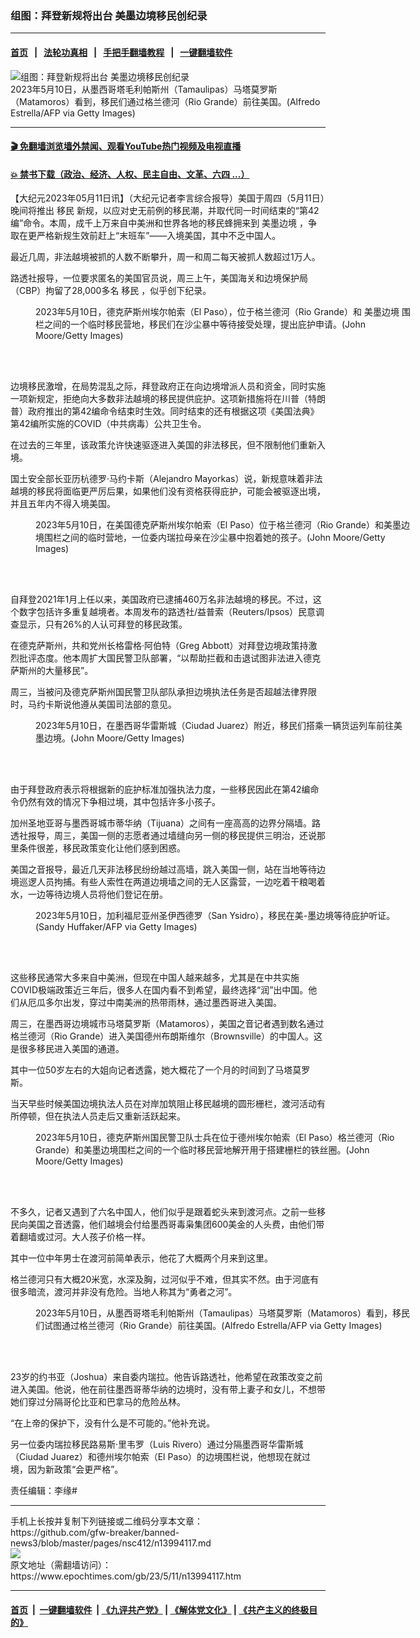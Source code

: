 ### 组图：拜登新规将出台 美墨边境移民创纪录
------------------------

#### [首页](https://github.com/gfw-breaker/banned-news3/blob/master/README.md) &nbsp;&nbsp;|&nbsp;&nbsp; [法轮功真相](https://github.com/begood0513/basic/blob/master/README.md)  &nbsp;&nbsp;|&nbsp;&nbsp; [手把手翻墙教程](https://github.com/gfw-breaker/guides/wiki)  &nbsp;&nbsp;|&nbsp;&nbsp; [一键翻墙软件](https://github.com/gfw-breaker/nogfw/blob/master/README.md)  



<div><img alt="组图：拜登新规将出台 美墨边境移民创纪录" class="attachment-djy_600_400 size-djy_600_400 wp-post-image" src="https://i.epochtimes.com/assets/uploads/2023/05/id13994165-GettyImages-1253744572-600x400.jpg"/>
<div class="caption">
 2023年5月10日，从墨西哥塔毛利帕斯州（Tamaulipas）马塔莫罗斯（Matamoros）看到，移民们通过格兰德河（Rio Grande）前往美国。(Alfredo Estrella/AFP via Getty Images)
</div></div><hr/>

#### [ 🎬  免翻墙浏览墙外禁闻、观看YouTube热门视频及电视直播](https://github.com/gfw-breaker/HelloWorld)

#### [ 💥  禁书下载（政治、经济、人权、民主自由、文革、六四 ...）](https://github.com/gfw-breaker/books/blob/master/README.md)

<div><p>
 【大纪元2023年05月11日讯】（大纪元记者李言综合报导）美国于周四（5月11日）晚间将推出
 <ok href="https://www.epochtimes.com/gb/tag/%E7%A7%BB%E6%B0%91.html">
  移民
 </ok>
 新规，以应对史无前例的移民潮，并取代同一时间结束的“第42编”命令。本周，成千上万来自中美洲和世界各地的移民蜂拥来到
 <ok href="https://www.epochtimes.com/gb/tag/%E7%BE%8E%E5%A2%A8%E8%BE%B9%E5%A2%83.html">
  美墨边境
 </ok>
 ，争取在更严格新规生效前赶上“末班车”——入境美国，其中不乏中国人。
</p>
<p>
 最近几周，非法越境被抓的人数不断攀升，周一和周二每天被抓人数超过1万人。
</p>
<p>
 路透社报导，一位要求匿名的美国官员说，周三上午，美国海关和边境保护局（CBP）拘留了28,000多名
 <ok href="https://www.epochtimes.com/gb/tag/%E7%A7%BB%E6%B0%91.html">
  移民
 </ok>
 ，似乎创下纪录。
</p>
<figure aria-describedby="caption-attachment-13994168" class="wp-caption aligncenter" id="attachment_13994168" style="width: 600px">
 <ok href="https://i.epochtimes.com/assets/uploads/2023/05/id13994168-GettyImages-1489040558.jpg" target="_blank">
  <img alt="" class="size-medium_vertical wp-image-13994168" src="https://i.epochtimes.com/assets/uploads/2023/05/id13994168-GettyImages-1489040558-600x400.jpg"/>
 </ok>
 <br/><figcaption class="wp-caption-text" id="caption-attachment-13994168">
  2023年5月10日，德克萨斯州埃尔帕索（El Paso），位于格兰德河（Rio Grande）和
  <ok href="https://www.epochtimes.com/gb/tag/%E7%BE%8E%E5%A2%A8%E8%BE%B9%E5%A2%83.html">
   美墨边境
  </ok>
  围栏之间的一个临时移民营地，移民们在沙尘暴中等待接受处理，提出庇护申请。(John Moore/Getty Images)
 </figcaption><br/>
</figure><br/>
<p>
 边境移民激增，在局势混乱之际，拜登政府正在向边境增派人员和资金，同时实施一项新规定，拒绝向大多数非法越境的移民提供庇护。这项新措施将在川普（特朗普）政府推出的第42编命令结束时生效。同时结束的还有根据这项《美国法典》第42编所实施的COVID（中共病毒）公共卫生令。
</p>
<p>
 在过去的三年里，该政策允许快速驱逐进入美国的非法移民，但不限制他们重新入境。
</p>
<p>
 国土安全部长亚历杭德罗‧马约卡斯（Alejandro Mayorkas）说，新规意味着非法越境的移民将面临更严厉后果，如果他们没有资格获得庇护，可能会被驱逐出境，并且五年内不得入境美国。
</p>
<figure aria-describedby="caption-attachment-13994216" class="wp-caption aligncenter" id="attachment_13994216" style="width: 600px">
 <ok href="https://i.epochtimes.com/assets/uploads/2023/05/id13994216-GettyImages-1489040010.jpg" target="_blank">
  <img alt="" class="size-medium_vertical wp-image-13994216" src="https://i.epochtimes.com/assets/uploads/2023/05/id13994216-GettyImages-1489040010-600x400.jpg"/>
 </ok>
 <br/><figcaption class="wp-caption-text" id="caption-attachment-13994216">
  2023年5月10日，在美国德克萨斯州埃尔帕索（El Paso）位于格兰德河（Rio Grande）和美墨边境围栏之间的临时营地，一位委内瑞拉母亲在沙尘暴中抱着她的孩子。(John Moore/Getty Images)
 </figcaption><br/>
</figure><br/>
<p>
 自拜登2021年1月上任以来，美国政府已逮捕460万名非法越境的移民。不过，这个数字包括许多重复越境者。本周发布的路透社/益普索（Reuters/Ipsos）民意调查显示，只有26%的人认可拜登的移民政策。
</p>
<p>
 在德克萨斯州，共和党州长格雷格‧阿伯特（Greg Abbott）对拜登边境政策持激烈批评态度。他本周扩大国民警卫队部署，“以帮助拦截和击退试图非法进入德克萨斯州的大量移民”。
</p>
<p>
 周三，当被问及德克萨斯州国民警卫队部队承担边境执法任务是否超越法律界限时，马约卡斯说他遵从美国司法部的意见。
</p>
<figure aria-describedby="caption-attachment-13994214" class="wp-caption aligncenter" id="attachment_13994214" style="width: 600px">
 <ok href="https://i.epochtimes.com/assets/uploads/2023/05/id13994214-GettyImages-1488956490.jpg" target="_blank">
  <img alt="" class="size-medium_vertical wp-image-13994214" src="https://i.epochtimes.com/assets/uploads/2023/05/id13994214-GettyImages-1488956490-600x400.jpg"/>
 </ok>
 <br/><figcaption class="wp-caption-text" id="caption-attachment-13994214">
  2023年5月10日，在墨西哥华雷斯城（Ciudad Juarez）附近，移民们搭乘一辆货运列车前往美墨边境。(John Moore/Getty Images)
 </figcaption><br/>
</figure><br/>
<p>
 由于拜登政府表示将根据新的庇护标准加强执法力度，一些移民因此在第42编命令仍然有效的情况下争相过境，其中包括许多小孩子。
</p>
<p>
 加州圣地亚哥与墨西哥城市蒂华纳（Tijuana）之间有一座高高的边界分隔墙。路透社报导，周三，美国一侧的志愿者通过墙缝向另一侧的移民提供三明治，还说那里条件很差，移民政策变化让他们感到困惑。
</p>
<p>
 美国之音报导，最近几天非法移民纷纷越过高墙，跳入美国一侧，站在当地等待边境巡逻人员拘捕。有些人索性在两道边境墙之间的无人区露营，一边吃着干粮喝着水，一边等待边境人员将他们登记在册。
</p>
<figure aria-describedby="caption-attachment-13994167" class="wp-caption aligncenter" id="attachment_13994167" style="width: 600px">
 <ok href="https://i.epochtimes.com/assets/uploads/2023/05/id13994167-GettyImages-1253787090.jpg" target="_blank">
  <img alt="" class="size-medium_vertical wp-image-13994167" src="https://i.epochtimes.com/assets/uploads/2023/05/id13994167-GettyImages-1253787090-600x400.jpg"/>
 </ok>
 <br/><figcaption class="wp-caption-text" id="caption-attachment-13994167">
  2023年5月10日，加利福尼亚州圣伊西德罗（San Ysidro），移民在美-墨边境等待庇护听证。(Sandy Huffaker/AFP via Getty Images)
 </figcaption><br/>
</figure><br/>
<p>
 这些移民通常大多来自中美洲，但现在中国人越来越多，尤其是在中共实施COVID极端政策近三年后，很多人在国内看不到希望，最终选择“润”出中国。他们从厄瓜多尔出发，穿过中南美洲的热带雨林，通过墨西哥进入美国。
</p>
<p>
 周三，在墨西哥边境城市马塔莫罗斯（Matamoros），美国之音记者遇到数名通过格兰德河（Rio Grande）进入美国德州布朗斯维尔（Brownsville）的中国人。这是很多移民进入美国的通道。
</p>
<p>
 其中一位50岁左右的大姐向记者透露，她大概花了一个月的时间到了马塔莫罗斯。
</p>
<p>
 当天早些时候美国边境执法人员在对岸加筑阻止移民越境的圆形栅栏，渡河活动有所停顿，但在执法人员走后又重新活跃起来。
</p>
<figure aria-describedby="caption-attachment-13994206" class="wp-caption aligncenter" id="attachment_13994206" style="width: 600px">
 <ok href="https://i.epochtimes.com/assets/uploads/2023/05/id13994206-GettyImages-1489040102.jpg" target="_blank">
  <img alt="" class="size-medium_vertical wp-image-13994206" src="https://i.epochtimes.com/assets/uploads/2023/05/id13994206-GettyImages-1489040102-600x400.jpg"/>
 </ok>
 <br/><figcaption class="wp-caption-text" id="caption-attachment-13994206">
  2023年5月10日，德克萨斯州国民警卫队士兵在位于德州埃尔帕索（El Paso）格兰德河（Rio Grande）和美墨边境围栏之间的一个临时移民营地解开用于搭建栅栏的铁丝圈。(John Moore/Getty Images)
 </figcaption><br/>
</figure><br/>
<p>
 不多久，记者又遇到了六名中国人，他们似乎是跟着蛇头来到渡河点。之前一些移民向美国之音透露，他们越境会付给墨西哥毒枭集团600美金的人头费，由他们带着翻墙或过河。大人孩子价格一样。
</p>
<p>
 其中一位中年男士在渡河前简单表示，他花了大概两个月来到这里。
</p>
<p>
 格兰德河只有大概20米宽，水深及胸，过河似乎不难，但其实不然。由于河底有很多暗流，渡河并非没有危险。当地人称其为“勇者之河”。
</p>
<figure aria-describedby="caption-attachment-13994166" class="wp-caption aligncenter" id="attachment_13994166" style="width: 601px">
 <ok href="https://i.epochtimes.com/assets/uploads/2023/05/id13994166-GettyImages-1253744924.jpg" target="_blank">
  <img alt="" class="size-medium_vertical wp-image-13994166" src="https://i.epochtimes.com/assets/uploads/2023/05/id13994166-GettyImages-1253744924-601x400.jpg"/>
 </ok>
 <br/><figcaption class="wp-caption-text" id="caption-attachment-13994166">
  2023年5月10日，从墨西哥塔毛利帕斯州（Tamaulipas）马塔莫罗斯（Matamoros）看到，移民们试图通过格兰德河（Rio Grande）前往美国。(Alfredo Estrella/AFP via Getty Images)
 </figcaption><br/>
</figure><br/>
<p>
 23岁的约书亚（Joshua）来自委内瑞拉。他告诉路透社，他希望在政策改变之前进入美国。他说，他在前往墨西哥蒂华纳的边境时，没有带上妻子和女儿，不想带她们穿过分隔哥伦比亚和巴拿马的危险丛林。
</p>
<p>
 “在上帝的保护下，没有什么是不可能的。”他补充说。
</p>
<p>
 另一位委内瑞拉移民路易斯‧里韦罗（Luis Rivero）通过分隔墨西哥华雷斯城（Ciudad Juarez）和德州埃尔帕索（El Paso）的边境围栏说，他想现在就过境，因为新政策“会更严格”。
</p>
<p>
 责任编辑：李缘#
</p>
</div>
<hr/>
手机上长按并复制下列链接或二维码分享本文章：<br/>
https://github.com/gfw-breaker/banned-news3/blob/master/pages/nsc412/n13994117.md <br/>
<a href='https://github.com/gfw-breaker/banned-news3/blob/master/pages/nsc412/n13994117.md'><img src='https://github.com/gfw-breaker/banned-news3/blob/master/pages/nsc412/n13994117.md.png'/></a> <br/>
原文地址（需翻墙访问）：https://www.epochtimes.com/gb/23/5/11/n13994117.htm


------------------------
#### [首页](https://github.com/gfw-breaker/banned-news3/blob/master/README.md) &nbsp;|&nbsp; [一键翻墙软件](https://github.com/gfw-breaker/nogfw/blob/master/README.md) &nbsp;| [《九评共产党》](https://github.com/gfw-breaker/9ping.md/blob/master/README.md#九评之一评共产党是什么) | [《解体党文化》](https://github.com/gfw-breaker/jtdwh.md/blob/master/README.md) | [《共产主义的终极目的》](https://github.com/gfw-breaker/gczydzjmd.md/blob/master/README.md)


<img src='http://gfw-breaker.win/banned-news3/pages/nsc412/n13994117.md' width='0px' height='0px'/>